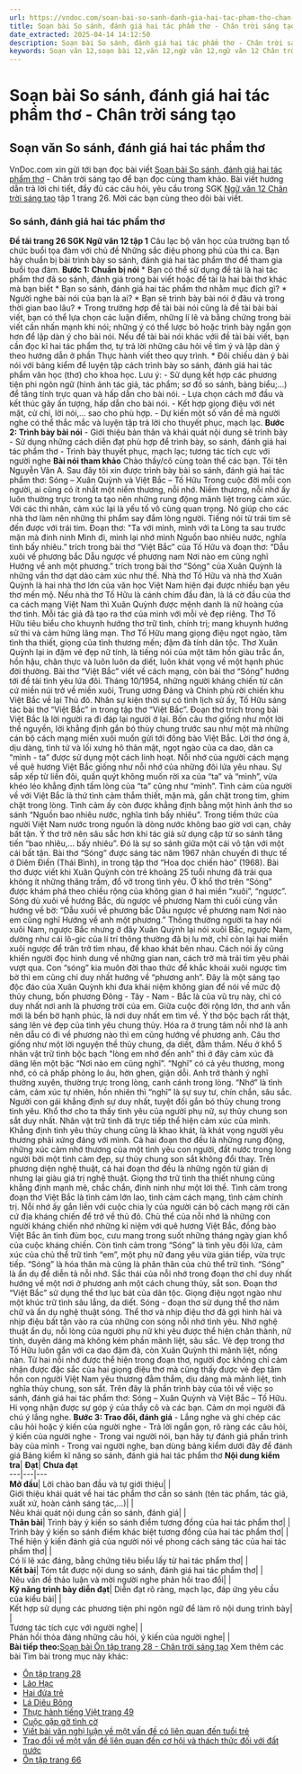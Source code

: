 ```yaml
---
url: https://vndoc.com/soan-bai-so-sanh-danh-gia-hai-tac-pham-tho-chan-troi-sang-tao-321247
title: Soạn bài So sánh, đánh giá hai tác phẩm thơ - Chân trời sáng tạo - VnDoc.com
date_extracted: 2025-04-14 14:12:50
description: Soạn bài So sánh, đánh giá hai tác phẩm thơ - Chân trời sáng tạo được VnDoc.com sưu tầm với hướng dẫn trả lời các câu hỏi trong SGK Ngữ văn 12 trang 26. Mời các bạn cùng theo dõi bài viết dưới đây nhé.
keywords: Soạn văn 12,soạn bài 12,văn 12,ngữ văn 12,ngữ văn 12 Chân trời sáng tạo,soạn ngữ văn 12,giải ngữ văn 12,soạn văn 12 Chân trời sáng tạo,soạn văn 12 Chân trời sáng tạo ngắn nhất,soạn văn 12 tập 1 trang 20 Chân trời sáng tạo,Văn 12 Chân trời sáng tạo,Soạn bài So sánh đánh giá hai tác phẩm thơ Chân trời sáng tạo,Soạn bài So sánh đánh giá hai tác phẩm thơ,Soạn văn So sánh đánh giá hai tác phẩm thơ,So sánh đánh giá hai tác phẩm thơ
---
```


# Soạn bài So sánh, đánh giá hai tác phẩm thơ - Chân trời sáng tạo
## Soạn văn So sánh, đánh giá hai tác phẩm thơ
VnDoc.com xin gửi tới bạn đọc bài viết [Soạn bài So sánh, đánh giá hai tác phẩm thơ](<https://vndoc.com/soan-bai-so-sanh-danh-gia-hai-tac-pham-tho-chan-troi-sang-tao-321247>) \- Chân trời sáng tạo để bạn đọc cùng tham khảo. Bài viết hướng dẫn trả lời chi tiết, đầy đủ các câu hỏi, yêu cầu trong SGK [Ngữ văn 12 Chân trời sáng tạo](<https://vndoc.com/soan-van-12-chan-troi-sang-tao>) tập 1 trang 26. Mời các bạn cùng theo dõi bài viết.
### So sánh, đánh giá hai tác phẩm thơ
**Đề tài trang 26 SGK Ngữ văn 12 tập 1**
Câu lạc bộ văn học của trường bạn tổ chức buổi tọa đàm với chủ đề Những sắc điệu phong phú của thi ca. Bạn hãy chuẩn bị bài trình bày so sánh, đánh giá hai tác phẩm thơ để tham gia buổi tọa đàm.
**Bước 1: Chuẩn bị nói**
\* Bạn có thể sử dụng đề tài là hai tác phẩm thơ đã so sánh, đánh giá trong bài viết hoặc đề tài là hai bài thơ khác mà bạn biết
\* Bạn so sánh, đánh giá hai tác phẩm thơ nhằm mục đích gì?
\* Người nghe bài nói của bạn là ai?
\* Bạn sẽ trình bày bài nói ở đâu và trong thời gian bao lâu?
\* Trong trường hợp đề tài bài nói cũng là đề tài bài bài viết, bạn có thể lựa chọn các luận điểm, những lí lẽ và bằng chứng trong bài viết cần nhấn mạnh khi nói; những ý có thể lược bỏ hoặc trình bày ngắn gọn hơn để lập dàn ý cho bài nói.
Nếu đề tài bài nói khác vớii đề tài bài viết, bạn cần đọc kĩ hai tác phẩm thơ, tự trả lời những câu hỏi về tìm ý và lập dàn ý theo hướng dẫn ở phần Thực hành viết theo quy trình.
\* Đôi chiếu dàn ý bài nói với bảng kiểm để luyện tập cách trình bày so sánh, đánh giá hai tác phẩm văn học \(thơ\) cho khoa học. Lưu ý:
\- Sử dụng kết hợp các phương tiện phi ngôn ngữ \(hình ảnh tác giả, tác phẩm; sơ đồ so sánh, bảng biểu;…\) để tăng tính trực quan và hấp dẫn cho bài nói.
\- Lựa chọn cách mở đầu và kết thúc gây ấn tượng, hấp dẫn cho bài nói.
\- Kết hợp giọng điệu với nét mặt, cử chỉ, lời nói,… sao cho phù hợp.
\- Dự kiến một số vấn đề mà người nghe có thể thắc mắc và luyện tập trả lời cho thuyết phục, mạch lạc.
**Bước 2: Trình bày bài nói**
\- Giới thiệu bản thân và khái quát nội dung sẽ trình bày
\- Sử dụng những cách diễn đạt phù hợp để trình bày, so sánh, đánh giá hai tác phẩm thơ
\- Trình bày thuyết phục, mạch lạc; tương tác tích cực với người nghe
**Bài nói tham khảo**
Chào thầy/cô cùng toàn thể các bạn. Tôi tên Nguyễn Văn A. Sau đây tôi xin được trình bày bài so sánh, đánh giá hai tác phẩm thơ: Sóng – Xuân Quỳnh và Việt Bắc – Tố Hữu
Trong cuộc đời mỗi con người, ai cũng có ít nhất một niềm thương, nỗi nhớ. Niềm thương, nỗi nhớ ấy luôn thường trực trong ta tạo nên những rung động mãnh liệt trong cảm xúc. Với các thi nhân, cảm xúc lại là yếu tố vô cùng quan trọng. Nó giúp cho các nhà thơ làm nên những thi phẩm say đắm lòng người. Tiếng nói từ trái tim sẽ đến được với trái tim. Đoạn thơ:
"Ta với mình, mình với ta
Lòng ta sau trước mặn mà đinh ninh
Mình đi, mình lại nhớ mình
Nguồn bao nhiêu nước, nghĩa tình bấy nhiêu.”
trích trong bài thơ “Việt Bắc” của Tố Hữu và đoạn thơ:
“Dẫu xuôi về phương bắc
Dẫu ngược về phương nam
Nơi nào em cũng nghĩ
Hướng về anh một phương.”
trích trong bài thơ “Sóng“ của Xuân Quỳnh là những vần thơ dạt dào cảm xúc như thế.
Nhà thơ Tố Hữu và nhà thơ Xuân Quỳnh là hai nhà thơ lớn của văn học Việt Nam hiện đại được nhiều bạn yêu thơ mến mộ. Nếu nhà thơ Tố Hữu là cánh chim đầu đàn, là lá cờ đầu của thơ ca cách mạng Việt Nam thì Xuân Quỳnh được mệnh danh là nữ hoàng của thơ tình.
Mỗi tác giả đã tạo ra thơ của mình với mỗi vẻ đẹp riêng. Thơ Tố Hữu tiêu biểu cho khuynh hướng thơ trữ tình, chính trị; mang khuynh hướng sử thi và cảm hứng lãng mạn. Thơ Tố Hữu mang giọng điệu ngọt ngào, tâm tình tha thiết, giọng của tình thương mến; đậm đà tính dân tộc. Thơ Xuân Quỳnh lại in đậm vẻ đẹp nữ tính, là tiếng nói của một tâm hồn giàu trắc ẩn, hồn hậu, chân thực và luôn luôn da diết, luôn khát vọng về một hạnh phúc đời thường.
Bài thơ “Việt Bắc” viết về cách mạng, còn bài thơ “Sóng” hướng tới đề tài tình yêu lứa đôi.
Tháng 10/1954, những người kháng chiến từ căn cứ miền núi trở về miền xuôi, Trung ương Đảng và Chính phủ rời chiến khu Việt Bắc về lại Thủ đô. Nhân sự kiện thời sự có tình lịch sử ấy, Tố Hữu sáng tác bài thơ “Việt Bắc” in trong tập thơ “Việt Bắc”. Đoạn thơ trích trong bài Việt Bắc là lời người ra đi đáp lại người ở lại.
Bốn câu thơ giống như một lời thề nguyền, lời khẳng định gắn bó thủy chung trước sau như một mà những cán bộ cách mạng miền xuôi muốn gửi tới đồng bào Việt Bắc. Lời thơ óng ả, dịu dàng, tình tứ và lối xưng hô thân mật, ngọt ngào của ca dao, dân ca “mình - ta” được sử dụng một cách linh hoạt. Nỗi nhớ của người cách mạng về quê hương Việt Bắc giống như nỗi nhớ của những đôi lứa yêu nhau. Sự sắp xếp từ liền đôi, quấn quýt không muốn rời xa của “ta” và “mình”, vừa khéo léo khẳng định tấm lòng của “ta” cũng như “mình”. Tình cảm của người về với Việt Bắc là thứ tình cảm thắm thiết, mặn mà, gắn chặt trong tim, ghim chặt trong lòng. Tình cảm ấy còn được khẳng định bằng một hình ảnh thơ so sánh “Nguồn bao nhiêu nước, nghĩa tình bấy nhiêu”. Trong tiềm thức của người Việt Nam nước trong nguồn là dòng nước không bao giờ vơi cạn, chảy bất tận. Ý thơ trở nên sâu sắc hơn khi tác giả sử dụng cặp từ so sánh tăng tiến “bao nhiêu,… bấy nhiêu”. Đó là sự so sánh giữa một cái vô tận với một cái bất tận.
Bài thơ “Sóng” được sáng tác năm 1967 nhân chuyến đi thực tế ở Diêm Điền \(Thái Bình\), in trong tập thơ “Hoa dọc chiến hào” \(1968\). Bài thơ được viết khi Xuân Quỳnh còn trẻ khoảng 25 tuổi nhưng đã trải qua không ít những thăng trầm, đổ vỡ trong tình yêu.
Ở khổ thơ trên “Sóng” được khám phá theo chiều rộng của không gian ở hai miền “xuôi”, “ngược”. Sóng dù xuôi về hướng Bắc, dù ngược về phương Nam thì cuối cùng vẫn hướng về bờ:
“Dẫu xuôi về phương bắc
Dẫu ngược về phương nam
Nơi nào em cũng nghĩ
Hướng về anh một phương.”
Thông thường người ta hay nói xuôi Nam, ngược Bắc nhưng ở đây Xuân Quỳnh lại nói xuôi Bắc, ngược Nam, dường như cái lô-gic của lí trí thông thường đã bị lu mờ, chỉ còn lại hai miền xuôi ngược để trăn trở tìm nhau, để khao khát bên nhau. Cách nói ấy cũng khiến người đọc hình dung về những gian nan, cách trở mà trái tim yêu phải vượt qua.
Con “sóng” kia muôn đời thao thức để khắc khoải xuôi ngược tìm bờ thì em cũng chỉ duy nhất hướng về “phương anh”. Đây là một sáng tạo độc đáo của Xuân Quỳnh khi đưa khái niệm không gian để nói về mức độ thủy chung, bốn phương Đông - Tây - Nam - Bắc là của vũ trụ này, chỉ có duy nhất nơi anh là phương trời của em. Giữa cuộc đời rộng lớn, thơ anh vẫn mới là bến bờ hạnh phúc, là nơi duy nhất em tìm về. Ý thơ bộc bạch rất thật, sáng lên vẻ đẹp của tình yêu chung thủy. Hóa ra ở trung tâm nỗi nhớ là anh nên dẫu có đi về phương nào thì em cũng hướng về phương anh. Câu thơ giống như một lời nguyện thề thủy chung, da diết, đằm thắm.
Nếu ở khổ 5 nhân vật trữ tình bộc bạch "lòng em nhớ đến anh” thì ở đây cảm xúc đã dâng lên một bậc “Nơi nào em cũng nghĩ”. “Nghĩ” có cả yêu thương, mong nhớ, có cả phấp phỏng lo âu, hờn ghen, giận dỗi. Anh trở thành ý nghĩ thường xuyên, thường trực trong lòng, canh cánh trong lòng. “Nhớ” là tình cảm, cảm xúc tự nhiên, hồn nhiên thì “nghĩ” là sự suy tư, chín chắn, sâu sắc. Người con gái khẳng định sự duy nhất, tuyệt đối gắn bó thủy chung trong tình yêu.
Khổ thơ cho ta thấy tình yêu của người phụ nữ, sự thủy chung son sắt duy nhất. Nhân vật trữ tình đã trực tiếp thể hiện cảm xúc của mình. Khẳng định tình yêu thủy chung cũng là khao khát, là khát vọng người yêu thương phải xứng đáng với mình.
Cả hai đoạn thơ đều là những rung động, những xúc cảm nhớ thương của một tình yêu con người, đất nước trong lòng người bởi một tình cảm đẹp, sự thủy chung son sắt không đổi thay. Trên phương diện nghệ thuật, cả hai đoạn thơ đều là những ngôn từ giản dị nhưng lại giàu giá trị nghệ thuật. Giọng thơ trữ tình tha thiết nhưng cũng khẳng định mạnh mẽ, chắc chắn, đinh ninh như một lời thề.
Tình cảm trong đoạn thơ Việt Bắc là tình cảm lớn lao, tình cảm cách mạng, tình cảm chính trị. Nỗi nhớ ấy gắn liền với cuộc chia ly của người cán bộ cách mạng rời căn cứ địa kháng chiến để trở về thủ đô. Chủ thể của nỗi nhớ là những con người kháng chiến nhớ những kỉ niệm với quê hương Việt Bắc, đồng bào Việt Bắc ân tình đùm bọc, cưu mang trong suốt những tháng ngày gian khổ của cuộc kháng chiến. Còn tình cảm trong “Sóng” là tình yêu đôi lứa, cảm xúc của chủ thể trữ tình “em”, một phụ nữ đang yêu vừa gián tiếp, vừa trực tiếp. “Sóng” là hóa thân mà cũng là phân thân của chủ thể trữ tình. “Sóng” là ẩn dụ để diễn tả nỗi nhớ. Sắc thái của nỗi nhớ trong đoạn thơ chỉ duy nhất hướng về một nơi ở phương anh một cách chung thủy, sắt son.
Đoạn thơ “Việt Bắc” sử dụng thể thơ lục bát của dân tộc. Giọng điệu ngọt ngào như một khúc trữ tình sâu lắng, da diết. Sóng - đoạn thơ sử dụng thể thơ năm chữ và ẩn dụ nghệ thuật sóng. Thể thơ và nhịp điệu thơ đã gợi hình hài và nhịp điệu bất tận vào ra của những con sóng nỗi nhớ tình yêu. Nhờ nghệ thuật ẩn dụ, nỗi lòng của người phụ nữ khi yêu được thể hiện chân thành, nữ tính, duyên dáng mà không kém phần mãnh liệt, sâu sắc.
Vẻ đẹp trong thơ Tố Hữu luôn gắn với ca dao đậm đà, còn Xuân Quỳnh thì mãnh liệt, nồng nàn. Từ hai nỗi nhớ được thể hiện trong đoạn thơ, người đọc không chỉ cảm nhận được đặc sắc của hai giọng điệu thơ mà cũng thấy được vẻ đẹp tâm hồn con người Việt Nam yêu thương đằm thắm, dịu dàng mà mãnh liệt, tình nghĩa thủy chung, son sắt.
Trên đây là phần trình bày của tôi về việc so sánh, đánh giá hai tác phẩm thơ: Sóng – Xuân Quỳnh và Việt Bắc – Tố Hữu. Hi vọng nhận được sự góp ý của thầy cô và các bạn. Cảm ơn mọi người đã chú ý lắng nghe.
**Bước 3: Trao đổi, đánh giá**
\- Lắng nghe và ghi chép các câu hỏi hoặc ý kiến của người nghe
\- Trả lời ngắn gọn, rõ ràng các câu hỏi, ý kiến của người nghe
\- Trong vai người nói, bạn hãy tự đánh giá phần trình bày của mình
\- Trong vai người nghe, bạn dùng bảng kiểm dưới đây để đánh giá
Bảng kiểm kĩ năng so sánh, đánh giá hai tác phẩm thơ
**Nội dung kiểm tra**| **Đạt**| **Chưa đạt**  
---|---|---  
**Mở đầu**|  Lời chào ban đầu và tự giới thiệu| |   
Giới thiệu khái quát về hai tác phẩm thơ cần so sánh \(tên tác phẩm, tác giả, xuất xứ, hoàn cảnh sáng tác,…\)| |   
Nêu khái quát nội dung cần so sánh, đánh giá| |   
**Thân bài**|  Trình bày ý kiến so sánh điểm tương đồng của hai tác phẩm thơ| |   
Trình bày ý kiến so sánh điểm khác biệt tương đồng của hai tác phẩm thơ| |   
Thể hiện ý kiến đánh giá của người nói về phong cách sáng tác của hai tác phẩm thơ| |   
Có lí lẽ xác đáng, bằng chứng tiêu biểu lấy từ hai tác phẩm thơ| |   
**Kết bài**|  Tóm tắt được nội dung so sánh, đánh giá hai tác phẩm thơ| |   
Nêu vấn đề thảo luận và mời người nghe phản hồi trao đổi| |   
**Kỹ năng trình bày diễn đạt**|  Diễn đạt rõ ràng, mạch lạc, đáp ứng yêu cầu của kiểu bài| |   
Kết hợp sử dụng các phương tiện phi ngôn ngữ để làm rõ nội dung trình bày| |   
Tương tác tích cực với người nghe| |   
Phản hồi thỏa đáng những câu hỏi, ý kiến của người nghe| |   
**Bài tiếp theo:**[Soạn bài Ôn tập trang 28 - Chân trời sáng tạo](<https://vndoc.com/soan-bai-on-tap-trang-28-chan-troi-sang-tao-321251>)
Xem thêm các bài Tìm bài trong mục này khác:
  * [Ôn tập trang 28](</soan-bai-on-tap-trang-28-chan-troi-sang-tao-321251>)
  * [Lão Hạc](</soan-bai-lao-hac-lop-12-chan-troi-sang-tao-321256>)
  * [Hai đứa trẻ](</soan-bai-hai-dua-tre-chan-troi-sang-tao-321263>)
  * [Lá Diêu Bông](</soan-bai-la-dieu-bong-chan-troi-sang-tao-321268>)
  * [Thực hành tiếng Việt trang 49](</soan-bai-thuc-hanh-tieng-viet-trang-49-chan-troi-sang-tao-321270>)
  * [Cuộc gặp gỡ tình cờ](</soan-bai-cuoc-gap-go-tinh-co-chan-troi-sang-tao-321273>)
  * [Viết bài văn nghị luận về một vấn đề có liên quan đến tuổi trẻ](</soan-bai-viet-bai-van-nghi-luan-ve-mot-van-de-co-lien-quan-den-tuoi-tre-chan-troi-sang-tao-321277>)
  * [Trao đổi về một vấn đề liên quan đến cơ hội và thách thức đối với đất nước](</soan-bai-trao-doi-ve-mot-van-de-lien-quan-den-co-hoi-va-thach-thuc-doi-voi-dat-nuoc-chan-troi-sang-tao-321279>)
  * [Ôn tập trang 66](</soan-bai-on-tap-trang-66-chan-troi-sang-tao-321351>)

